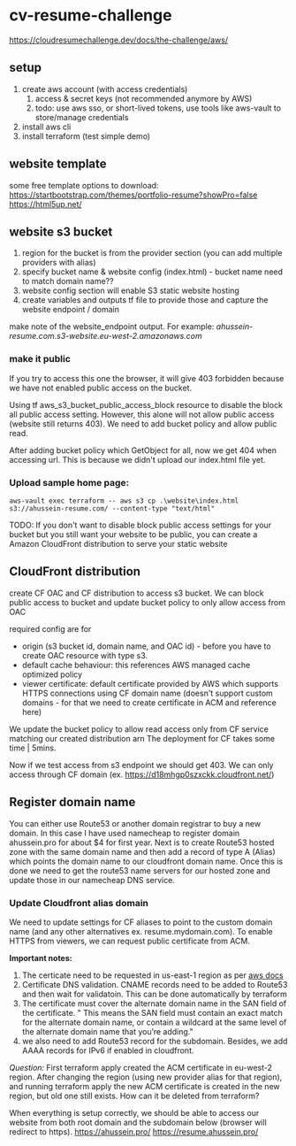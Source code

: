 # cv-resume-challenge
https://cloudresumechallenge.dev/docs/the-challenge/aws/

## setup

1. create aws account (with access credentials)
   1. access & secret keys (not recommended anymore by AWS)
   2. todo: use aws sso, or short-lived tokens, use tools like aws-vault to store/manage credentials
2. install aws cli
3. install terraform (test simple demo)

## website template

some free template options to download:
https://startbootstrap.com/themes/portfolio-resume?showPro=false
https://html5up.net/

## website s3 bucket
1. region for the bucket is from the provider section (you can add multiple providers with alias)
2. specify bucket name & website config (index.html) - bucket name need to match domain name??
3. website config section will enable S3 static website hosting
4. create variables and outputs tf file to provide those and capture the website endpoint / domain

make note of the website_endpoint output. For example: *ahussein-resume.com.s3-website.eu-west-2.amazonaws.com*

### make it public
If you try to access this one the browser, it will give 403 forbidden because we have not enabled public access on the bucket.

Using tf aws_s3_bucket_public_access_block resource to disable the block all public access setting. However, this alone will not allow public access (website still returns 403). We need to add bucket policy and allow public read.

After adding bucket policy which GetObject for all, now we get 404 when accessing url. This is because we didn't upload our index.html file yet.

### Upload sample home page:

`aws-vault exec terraform -- aws s3 cp .\website\index.html s3://ahussein-resume.com/ --content-type "text/html"`

TODO: 
If you don't want to disable block public access settings for your bucket but you still want your website to be public, you can create a Amazon CloudFront distribution to serve your static website

## CloudFront distribution

create CF OAC and CF distribution to access s3 bucket. We can block public access to bucket and update bucket policy to only allow access from OAC

required config are for 
- origin (s3 bucket id, domain name, and OAC id) - before you have to create OAC resource with type s3.
- default cache behaviour: this references AWS managed cache optimized policy
- viewer certificate: default certificate provided by AWS which supports HTTPS connections using CF domain name (doesn't support custom domains - for that we need to create certificate in ACM and reference here)

We update the bucket policy to allow read access only from CF service matching our created distribution arn
The deployment for CF takes some time | 5mins.

Now if we test access from s3 endpoint we should get 403. We can only access through CF domain (ex. https://d18mhgp0szxckk.cloudfront.net/)

## Register domain name

You can either use Route53 or another domain registrar to buy a new domain. In this case I have used namecheap to register domain ahussein.pro for about $4 for first year.
Next is to create Route53 hosted zone with the same domain name and then add a record of type A (Alias) which points the domain name to our cloudfront domain name. Once this is done we need to get the route53 name servers for our hosted zone and update those in our namecheap DNS service.

### Update Cloudfront alias domain
We need to update settings for CF aliases to point to the custom domain name (and any other alternatives ex. resume.mydomain.com).
To enable HTTPS from viewers, we can request public certificate from ACM. 

**Important notes:**
1. The certicate need to be requested in us-east-1 region as per [aws docs]([https://](https://docs.aws.amazon.com/AmazonCloudFront/latest/DeveloperGuide/cnames-and-https-requirements.html#https-requirements-aws-region))
2. Certificate DNS validation. CNAME records need to be added to Route53 and then wait for validatoin. This can be done automatically by terraform
3. The certificate must cover the alternate domain name in the SAN field of the certificate. " This means the SAN field must contain an exact match for the alternate domain name, or contain a wildcard at the same level of the alternate domain name that you’re adding."
4. we also need to add Route53 record for the subdomain. Besides, we add AAAA records for IPv6 if enabled in cloudfront.

*Question:* First terraform apply created the ACM certificate in eu-west-2 region. After changing the region (using new provider alias for that region), and running terraform apply the new ACM certificate is created in the new region, but old one still exists. How can it be deleted from terraform?

When everything is setup correctly, we should be able to access our website from both root domain and the subdomain below (browser will redirect to https).
https://ahussein.pro/
https://resume.ahussein.pro/

